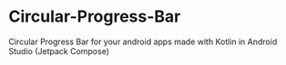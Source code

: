 # Circular-Progress-Bar
Circular Progress Bar for your android apps made with Kotlin in Android Studio (Jetpack Compose)
